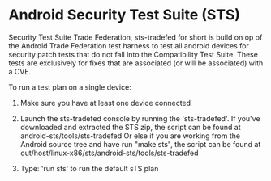 # Android Security Test Suite (STS)

Security Test Suite Trade Federation, sts-tradefed for short is build on op of the Android Trade Federation test harness to test all android devices for security patch tests that do not fall into the Compatibility Test Suite.  These tests are exclusively for fixes that are associated (or will be associated) with a CVE.


To run a test plan on a single device:

1. Make sure you have at least one device connected

2. Launch the sts-tradefed console by running the 'sts-tradefed'. If you've downloaded and extracted the STS zip, the script can be found at
  android-sts/tools/sts-tradefed
Or else if you are working from the Android source tree and have run "make sts", the script can be found at out/host/linux-x86/sts/android-sts/tools/sts-tradefed
3. Type:
 'run sts' to run the default sTS plan
